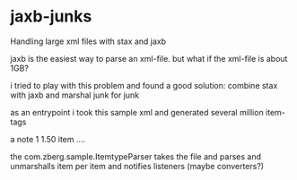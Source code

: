 jaxb-junks
==========

Handling large xml files with stax and jaxb

jaxb is the easiest way to parse an xml-file. but what if the xml-file is about 1GB?

i tried to play with this problem and found a good solution: combine stax with jaxb and marshal junk for junk

as an entrypoint i took this sample xml and generated several million item-tags

<shiporder orderid="889923">
	<item>
		<title>a title</title>
		<note>a note</note>
		<quantity>1</quantity>
		<price>1.50</price>
	</item>
	item ....
</shiporder>

the com.zberg.sample.ItemtypeParser takes the file and parses and unmarshalls item per item and notifies listeners (maybe converters?)

